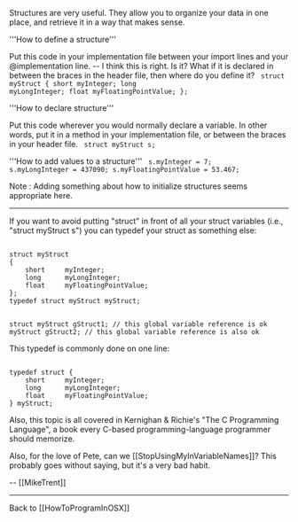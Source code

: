 Structures are very useful.  They allow you to organize your data in one place, and retrieve it in a way that makes sense.

'''How to define a structure'''

Put this code in your implementation file between your import lines and your @implementation line.  -- I think this is right.  Is it?  What if it is declared in between the braces in the header file, then where do you define it?
<code>
struct myStruct
{
    short     myInteger;
    long      myLongInteger;
    float     myFloatingPointValue;
};
</code>

'''How to declare structure'''

Put this code wherever you would normally declare a variable.  In other words, put it in a method in your implementation file, or between the braces in your header file.
<code>
struct myStruct    s;
</code>

'''How to add values to a structure'''
<code>
s.myInteger = 7;
s.myLongInteger = 437090;
s.myFloatingPointValue = 53.467;
</code>

Note : Adding something about how to initialize structures seems appropriate here.

----

If you want to avoid putting "struct" in front of all your struct variables (i.e., "struct myStruct s") you can typedef your struct as something else:

<code>
struct myStruct
{
    short     myInteger;
    long      myLongInteger;
    float     myFloatingPointValue;
};
typedef struct myStruct myStruct;

struct myStruct gStruct1; // this global variable reference is ok
myStruct gStruct2; // this global variable reference is also ok
</code>

This typedef is commonly done on one line:

<code>
typedef struct {
    short     myInteger;
    long      myLongInteger;
    float     myFloatingPointValue;
} myStruct;
</code>

Also, this topic is all covered in Kernighan & Richie's "The C Programming Language", a book every C-based programming-language programmer should memorize.

Also, for the love of Pete, can we [[StopUsingMyInVariableNames]]? This probably goes without saying, but it's a very bad habit.

-- [[MikeTrent]]

----

Back to [[HowToProgramInOSX]]